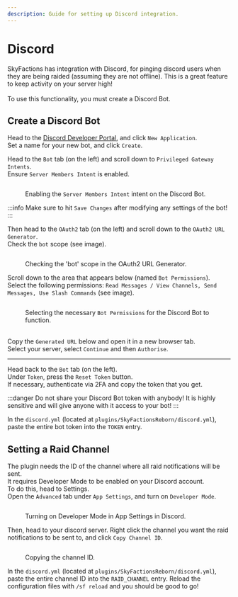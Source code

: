 ```yaml
---
description: Guide for setting up Discord integration.
---
```


# Discord

SkyFactions has integration with Discord, for pinging discord users when they are being raided (assuming they are not offline). This is a great feature to keep activity on your server high!\
\
To use this functionality, you must create a Discord Bot.

## Create a Discord Bot

Head to the [Discord Developer Portal](https://discord.com/developers/applications), and click `New Application`.\
Set a name for your new bot, and click `Create`.



Head to the `Bot` tab (on the left) and scroll down to `Privileged Gateway Intents`.\
Ensure `Server Members Intent` is enabled.

<figure><img src="/assets/bot/intent.png" alt=""><figcaption><p>Enabling the <code>Server Members Intent</code> intent on the Discord Bot.</p></figcaption></figure>

:::info
Make sure to hit `Save Changes` after modifying any settings of the bot!
:::

Then head to the `OAuth2` tab (on the left) and scroll down to the `OAuth2 URL Generator`.\
Check the `bot` scope (see image).

<figure><img src="/assets/bot/oauth2.png" alt=""><figcaption><p>Checking the 'bot' scope in the OAuth2 URL Generator.</p></figcaption></figure>

Scroll down to the area that appears below (named `Bot Permissions`).\
Select the following permissions: `Read Messages / View Channels, Send Messages, Use Slash Commands` (see image).

<figure><img src="/assets/bot/perms.png" alt=""><figcaption><p>Selecting the necessary <code>Bot Permissions</code> for the Discord Bot to function.</p></figcaption></figure>

\
Copy the `Generated URL` below and open it in a new browser tab.\
Select your server, select `Continue` and then `Authorise`.

***

Head back to the `Bot` tab (on the left).\
Under `Token`, press the `Reset Token` button.\
If necessary, authenticate via 2FA and copy the token that you get.

:::danger
Do not share your Discord Bot token with anybody! It is highly sensitive and will give anyone with it access to your bot!
:::

In the `discord.yml` (located at `plugins/SkyFactionsReborn/discord.yml`), paste the entire bot token into the `TOKEN` entry.

## Setting a Raid Channel

The plugin needs the ID of the channel where all raid notifications will be sent.\
It requires Developer Mode to be enabled on your Discord account.\
To do this, head to Settings.\
Open the `Advanced` tab under `App Settings`, and turn on `Developer Mode`.

<figure><img src="/assets/bot/devMode.png" alt=""><figcaption><p>Turning on Developer Mode in App Settings in Discord.</p></figcaption></figure>

Then, head to your discord server. Right click the channel you want the raid notifications to be sent to, and click `Copy Channel ID`.

<figure><img src="/assets/bot/copyID.png" alt=""><figcaption><p>Copying the channel ID.</p></figcaption></figure>

In the `discord.yml` (located at `plugins/SkyFactionsReborn/discord.yml`), paste the entire channel ID into the `RAID_CHANNEL` entry. Reload the configuration files with `/sf reload` and you should be good to go!
